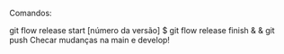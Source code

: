 Comandos:

git flow release start [número da versão]
$
git flow release finish
&
&
git push
Checar mudanças na main e develop!
